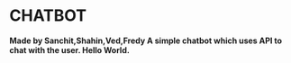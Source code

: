 # CHATBOT
<b>Made by Sanchit,Shahin,Ved,Fredy
A simple chatbot which uses API to chat with the user.
Hello World.
